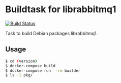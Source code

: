 # Buildtask for librabbitmq1

[![Build Status](https://travis-ci.org/marceloalmeida/librabbitmq1-builddeb.svg?branch=master)](https://travis-ci.org/marceloalmeida/librabbitmq1-builddeb)

Task to build Debian packages librabbitmq1.


## Usage

```sh
$ cd (version)
$ docker-compose build
$ docker-compose run --rm builder
$ ls -1 pkg/
```
